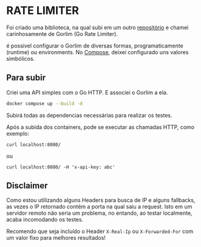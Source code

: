 # RATE LIMITER

Foi criado uma biblioteca, na qual subi em um outro [repositório](https://github.com/lccmrx/gorlim) e chamei carinhosamente de Gorlim (Go Rate Limiter).

é possível configurar o Gorlim de diversas formas, programaticamente (runtime) ou environments. No [Compose](./compose.yaml#api), deixei configurado uns valores simbólicos.

## Para subir

Criei uma API simples com o Go HTTP. E associei o Gorlim a ela.
```sh
docker compose up --build -d
```

Subirá todas as dependencias necessárias para realizar os testes.

Após a subida dos containers, pode se executar as chamadas HTTP, como exemplo:
```curl
curl localhost:8080/
```
ou
```curl
curl localhost:8080/ -H 'x-api-key: abc'
```

## Disclaimer

Como estou utilizando alguns Headers para busca de IP e alguns fallbacks, as vezes o IP retornado contém a porta na qual saiu a request. Isto em um servidor remoto não seria um problema, no entando, ao testar localmente, acaba incomodando os testes.

Recomendo que seja incluído o Header `X-Real-Ip` ou `X-Forwarded-For` com um valor fixo para melhores resultados!
